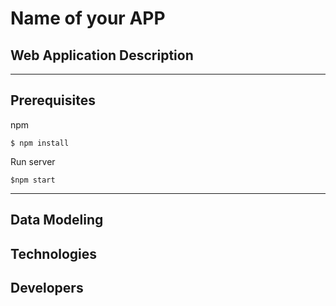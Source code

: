 # Name of your APP



## Web Application Description 


---
## Prerequisites

npm  
```
$ npm install
```

Run server
```
$npm start
```

---
## Data Modeling






## Technologies




## Developers
